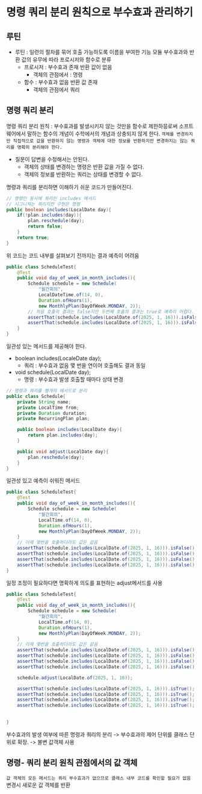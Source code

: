# 명령 쿼리 분리 원칙으로 부수효과 관리하기
## 루틴
- 루틴 : 일련의 절차를 묶어 호출 가능하도록 이름을 부여한 기능 모듈 부수효과와 반환 값의 유무에 따라 프로시저와 함수로 분류
    - 프로시저 : 부수효과 존재 반환 값이 없음
        - 객체의 관점에서 : 명령
    - 함수 : 부수효과 없음 반환 값 존재
        - 객체의 관점에서 쿼리


## 명령 쿼리 분리
명령 쿼리 분리 원칙 : 부수효과를 발생시키지 않는 것만을 함수로 제한하믕로써 소프트웨어에서 말하는 함수의 개념이 수학에서의 개념과 상충되지 않게 한다. `객체를 변경하지만 직접적으로 값을 반환하지 않는 명령과 객체에 대한 정보를 반환하지만 변경하지는 않는 쿼리를 명확히 분리해야 한다.`

- 질문이 답변을 수정해서는 안된다.
    - 객체의 상태를 변경하는 명령은 반환 값을 가질 수 없다.
    - 객체의 정보를 반환하는 쿼리는 상태를 변경할 수 없다. 

명령과 쿼리를 분리하면 이해하기 쉬운 코드가 만들어진다.

```java
// 명령인 동시에 쿼리인 includes 메서드
// 시그니쳐는 쿼리지만 구현은 명령
public boolean includes(LocalDate day){
    if(!plan.includes(day)){
        plan.reschedule(day);
        return false;
    }
    return true;
}
```
위 코드는 코드 내부를 살펴보기 전까지는 결과 예측이 어려움
```java
public class ScheduleTest{
    @Test
    public void day_of_week_in_month_includes(){
        Schedule schedule = new Schedule(
            "월간회의",
            LocalDateTime.of(14, 0),
            Duration.ofHours(1),
            new MonthlyPlan(DayOfWeek.MONDAY, 2));
        // 처음 호출의 결과는 false지만 두번째 호출의 결과는 true로 예측이 어렵다.
        assertThat(schedule.includes(LocalDate.of(2025, 1, 16))).isFalse();
        assertThat(schedule.includes(LocalDate.of(2025, 1, 16))).isFalse();
    }
}
```

일관성 있는 메서드를 제공해야 한다.
- boolean includes(LocaleDate day);
    -  쿼리 : 부수효과 없음 몇 번을 연이어 호출해도 결과 동일
- void schedule(LocalDate day);
    - 명령 : 부수효과 발생 호출할 때마다 상태 변경

```java
// 명령과 쿼리를 별개의 메서드로 분리
public class Schedule{
    private String name;
    private LocalTime from;
    private Duration duration;
    private RecurringPlan plan;

    public boolean includes(LocalDate day){
        return plan.includes(day);
    }

    public void adjust(LocalDate day){
        plan.reschedule(day);
    }
}
```
일관성 있고 예측이 쉬워진 메서드
```java
public class ScheduleTest{
    @Test
    public void day_of_week_in_month_includes(){
        Schedule schedule = new Schedule(
            "월간회의",
            LocalTime.of(14, 0),
            Duration.ofHours(1),
            new MonthlyPlan(DayOfWeek.MONDAY, 2));
    }
    // 이제 몇번을 호출하더라도 값은 같음
    assertThat(schedule.includes(LocalDate.of(2025, 1, 16))).isFalse();
    assertThat(schedule.includes(LocalDate.of(2025, 1, 16))).isFalse();
    assertThat(schedule.includes(LocalDate.of(2025, 1, 16))).isFalse();
    assertThat(schedule.includes(LocalDate.of(2025, 1, 16))).isFalse();
}
```

일정 조정이 필요하다면 명확하게 의도를 표현하는 adjust메서드를 사용

```java
public class ScheduleTest{
    @Test
    public void day_of_week_in_month_includes(){
        Schedule schedule = new Schedule(
            "월간회의",
            LocalTime.of(14, 0),
            Duration.ofHours(1),
            new MonthlyPlan(DayOfWeek.MONDAY, 2));
    }
    // 이제 몇번을 호출하더라도 값은 같음
    assertThat(schedule.includes(LocalDate.of(2025, 1, 16))).isFalse();
    assertThat(schedule.includes(LocalDate.of(2025, 1, 16))).isFalse();
    assertThat(schedule.includes(LocalDate.of(2025, 1, 16))).isFalse();
    assertThat(schedule.includes(LocalDate.of(2025, 1, 16))).isFalse();

    schedule.adjust(LocalDate.of(2025, 1, 16));

    assertThat(schedule.includes(LocalDate.of(2025, 1, 16))).isTrue();
    assertThat(schedule.includes(LocalDate.of(2025, 1, 16))).isTrue();
    assertThat(schedule.includes(LocalDate.of(2025, 1, 16))).isTrue();
    assertThat(schedule.includes(LocalDate.of(2025, 1, 16))).isTrue();
    
    
}
```

부수효과의 발생 여부에 따른 명령과 쿼리의 분리 -> 부수효과의 제어 단위를 클래스 단위로 확장. -> 불변 값객체 사용

## 명령- 쿼리 분리 원칙 관점에서의 값 객체
`값 객체의 모든 메서드는 쿼리 부수효과가 없으므로 클래스 내부 코드를 확인할 필요가 없음` 변경시 새로운 값 객체를 반환
